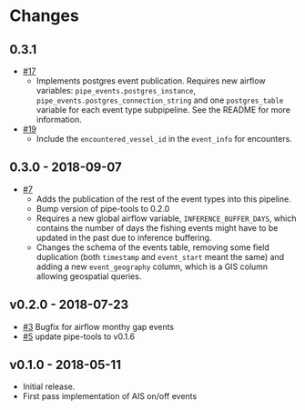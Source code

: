 Changes
=======

0.3.1
------------------

* [#17](https://github.com/GlobalFishingWatch/pipe-events/pull/17)
  * Implements postgres event publication. Requires new airflow variables: `pipe_events.postgres_instance`, `pipe_events.postgres_connection_string` and one `postgres_table` variable for each event type subpipeline. See the README for more information.
* [#19](https://github.com/GlobalFishingWatch/pipe-events/pull/19)
  * Include the `encountered_vessel_id` in the `event_info` for encounters. 

0.3.0 - 2018-09-07
------------------

* [#7](https://github.com/GlobalFishingWatch/encounters_pipeline/pull/7)
  * Adds the publication of the rest of the event types into this pipeline.
  * Bump version of pipe-tools to 0.2.0
  * Requires a new global airflow variable, `INFERENCE_BUFFER_DAYS`, which contains the number of days the fishing events might have to be updated in the past due to inference buffering.
  * Changes the schema of the events table, removing some field duplication (both `timestamp` and `event_start` meant the same) and adding a new `event_geography` column, which is a GIS column allowing geospatial queries.

v0.2.0 - 2018-07-23
-------------------
* [#3](https://github.com/GlobalFishingWatch/pipe-events/pull/3)
 Bugfix for airflow monthy gap events
* [#5](https://github.com/GlobalFishingWatch/pipe-events/pull/3) 
 update pipe-tools to v0.1.6

v0.1.0 - 2018-05-11
-------------------

* Initial release.  
* First pass implementation of AIS on/off events
